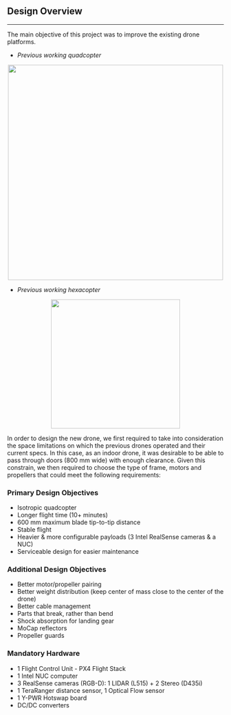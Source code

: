 ## Design Overview
---

The main objective of this project was to improve the existing drone platforms.


  + *Previous working quadcopter*

<p align="center">
<kbd>
  <img src="https://drive.google.com/uc?export=view&id=1S6N-BE8nQSU5emsR-n_m0tD9OuC-3pNb" width=500>
  </kbd>
</p>

  + *Previous working hexacopter*

<p align="center">
  <kbd>
    <img src="https://drive.google.com/uc?export=view&id=1Fe6wwjZy6Nwv8JpEMQuKM2kAXpSoLfZj" width=300>
  </kbd>
</p>

 In order to design the new drone, we first required to take into consideration the space limitations on which the previous drones operated and their current specs. In this case, as an indoor drone, it was desirable to be able to pass through doors (800 mm wide) with enough clearance. Given this constrain, we then required to choose the type of frame, motors and propellers that could meet the following requirements:

### Primary Design Objectives

 * Isotropic quadcopter
 * Longer flight time (10+ minutes)
 * 600 mm maximum blade tip-to-tip distance
 * Stable flight
 * Heavier & more configurable payloads (3 Intel RealSense cameras & a NUC)
 * Serviceable design for easier maintenance

### Additional Design Objectives

 * Better motor/propeller pairing
 * Better weight distribution (keep center of mass close to the center of the drone)
 * Better cable management
 * Parts that break, rather than bend
 * Shock absorption for landing gear
 * MoCap reflectors
 * Propeller guards

### Mandatory Hardware

 * 1 Flight Control Unit - PX4 Flight Stack
 * 1 Intel NUC computer
 * 3 RealSense cameras (RGB-D): 1 LIDAR (L515) + 2 Stereo (D435i)
 * 1 TeraRanger distance sensor, 1 Optical Flow sensor
 * 1 Y-PWR Hotswap board
 * DC/DC converters
